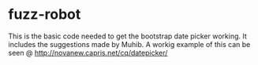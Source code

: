 fuzz-robot
==========

This is the basic code needed to get the bootstrap date picker working. It includes the suggestions made by Muhib.
A workig example of this can be seen @ http://novanew.capris.net/cq/datepicker/

